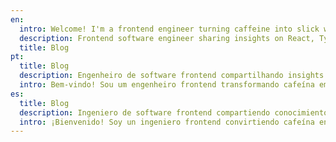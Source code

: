 ```yaml
---
en:
  intro: Welcome! I'm a frontend engineer turning caffeine into slick websites with React, TypeScript, and Next.js. Whether you're a dev or just curious, let's code and have some laughs!
  description: Frontend software engineer sharing insights on React, TypeScript, Next.js, and web development. Explore tips, tutorials, and coding experiences on my personal blog.
  title: Blog
pt:
  title: Blog
  description: Engenheiro de software frontend compartilhando insights sobre React, TypeScript, Next.js e desenvolvimento web. Explore dicas, tutoriais e experiências de codificação no meu blog pessoal.
  intro: Bem-vindo! Sou um engenheiro frontend transformando cafeína em sites incríveis com React, TypeScript e Next.js. Seja você um desenvolvedor ou apenas curioso, vamos codar e nos divertir!
es:
  title: Blog
  description: Ingeniero de software frontend compartiendo conocimientos sobre React, TypeScript, Next.js y desarrollo web. Explora consejos, tutoriales y experiencias de codificación en mi blog personal.
  intro: ¡Bienvenido! Soy un ingeniero frontend convirtiendo cafeína en sitios web geniales con React, TypeScript y Next.js. Ya seas desarrollador o simplemente curioso, ¡vamos a programar y divertirnos!
---
```

